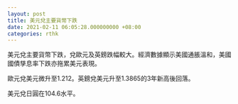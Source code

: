 ```yaml
---
layout: post
title: 美元兌主要貨幣下跌
date: 2021-02-11 06:05:28.000000000 +08:00
categories: rthk
---
```


美元兌主要貨幣下跌，兌歐元及英鎊跌幅較大。經濟數據顯示美國通脹溫和，美國國債孳息率下跌亦拖累美元表現。

歐元兌美元微升至1.212。英鎊兌美元升至1.3865的3年新高後回落。

美元兌日圓在104.6水平。
